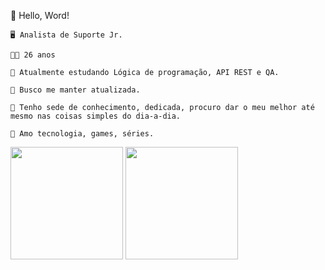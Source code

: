 📌 Hello, Word! 

    🖥 Analista de Suporte Jr.

    👩‍💼 26 anos

    📌 Atualmente estudando Lógica de programação, API REST e QA.

    📲 Busco me manter atualizada.

    🦉 Tenho sede de conhecimento, dedicada, procuro dar o meu melhor até mesmo nas coisas simples do dia-a-dia.
    
    🎯 Amo tecnologia, games, séries.

<div>
    <a heref="https://githu.com/jocelynsouza">
    <img height="180em" src="https://github-readme-stats.vercel.app/api?username=jocelsouza&how_icons=true&theme=algolia&include_all_commits=true&count_public=true"/>
    <img height="180em" src="https://github-readme-stats.vercel.app/api/top-langs/?username=jocelynsouza&layout=compact&langs_count=16&theme=algolia"/>
</div>

